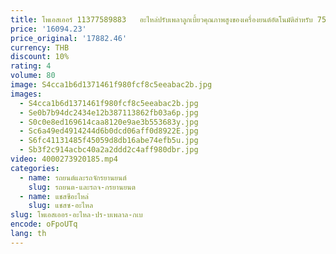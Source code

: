 ```yaml
---
title: โพเอสเออร์ 11377589883   อะไหล่ปรับเพลาลูกเบี้ยวคุณภาพสูงของเครื่องยนต์อัตโนมัติสําหรับ 7589883
price: '16094.23'
price_original: '17882.46'
currency: THB
discount: 10%
rating: 4
volume: 80
image: S4cca1b6d1371461f980fcf8c5eeabac2b.jpg
images:
  - S4cca1b6d1371461f980fcf8c5eeabac2b.jpg
  - Se0b7b94dc2434e12b387113862fb03a6p.jpg
  - S0c0e8ed169614caa8120e9ae3b553683y.jpg
  - Sc6a49ed4914244d6b0dcd06aff0d8922E.jpg
  - S6fc41131485f45059d8db16abe74efb5u.jpg
  - Sb3f2c914acbc40a2a2ddd2c4aff980dbr.jpg
video: 4000273920185.mp4
categories:
  - name: รถยนต์และรถจักรยานยนต์
    slug: รถยนต-และรถจ-กรยานยนต
  - name: แชสซีอะไหล่
    slug: แชสซ-อะไหล
slug: โพเอสเออร-อะไหล-ปร-บเพลาล-กเบ
encode: oFpoUTq
lang: th
---
```

  